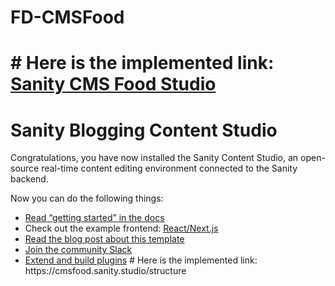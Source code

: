 # FD-CMSFood

# # Here is the implemented link: [Sanity CMS Food Studio](https://cmsfood.sanity.studio/structure)

# Sanity Blogging Content Studio

Congratulations, you have now installed the Sanity Content Studio, an open-source real-time content editing environment connected to the Sanity backend.

Now you can do the following things:

- [Read “getting started” in the docs](https://www.sanity.io/docs/introduction/getting-started?utm_source=readme)
- Check out the example frontend: [React/Next.js](https://github.com/sanity-io/tutorial-sanity-blog-react-next)
- [Read the blog post about this template](https://www.sanity.io/blog/build-your-own-blog-with-sanity-and-next-js?utm_source=readme)
- [Join the community Slack](https://slack.sanity.io/?utm_source=readme)
- [Extend and build plugins](https://www.sanity.io/docs/content-studio/extending?utm_source=readme)
#   H e r e   i s   t h e   i m p l e m e n t e d   l i n k :   h t t p s : / / c m s f o o d . s a n i t y . s t u d i o / s t r u c t u r e 
 
 